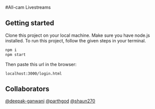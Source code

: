 #All-cam Livestreams

## Getting started
Clone this project on your local machine. Make sure you have node.js installed.
To run this project, follow the given steps in your terminal.

```bash
npm i 
npm start
```
Then paste this url in the browser:
```
localhost:3000/login.html
```

## Collaborators
[@deepak-ganwani](https://github.com/deepak-ganwani)
[@parthgod](https://github.com/parthgod)
[@shaun270](https://github.com/shaun270)
